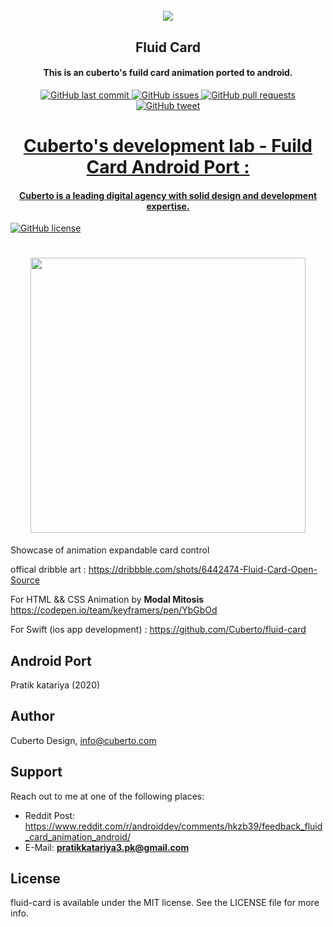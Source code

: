<h1 align="center">
  <br>
 <img src="https://github.com/pratikKataria/FluidCard/blob/master/screenshots/fluid_card.jpg"/>
</h1>

<h2 align="center"> Fluid Card</h2>
<h4 align="center">This is an cuberto's fuild card animation ported to android.</h4>
<p align="center">
    <a href="https://github.com/pratikKataria/FluidCard/commits?author=pratikKataria">
    <img src="https://img.shields.io/github/last-commit/ArmynC/ArminC-AutoExec.svg?style=flat-square&logo=github&logoColor=white"
         alt="GitHub last commit">
    <a href="https://github.com/pratikKataria/FluidCard/issues">
    <img src="https://img.shields.io/github/issues-raw/ArmynC/ArminC-AutoExec.svg?style=flat-square&logo=github&logoColor=white"
         alt="GitHub issues">
    <a href="https://github.com/pratikKataria/FluidCard/pulls">
    <img src="https://img.shields.io/github/issues-pr-raw/ArmynC/ArminC-AutoExec.svg?style=flat-square&logo=github&logoColor=white"
         alt="GitHub pull requests">
    <a href="https://twitter.com/intent/tweet?text=Try this CS:GO AutoExec:&url=https%3A%2F%2Fgithub.com%2FArmynC%2FArminC-AutoExec">
    <img src="https://img.shields.io/twitter/url/https/github.com/ArmynC/ArminC-AutoExec.svg?style=flat-square&logo=twitter"
         alt="GitHub tweet">
</p>

<h1 align="center"> Cuberto's development lab - Fuild Card Android Port : </h1>
<h4 align="center"> Cuberto is a leading digital agency with solid design and development expertise. </h4>

[![GitHub license](https://img.shields.io/badge/license-MIT-lightgrey.svg)](https://raw.githubusercontent.com/Cuberto/fluid-card/master/LICENSE)

<h1 align="center"> <img src="https://github.com/pratikKataria/FluidCard/blob/master/screenshots/app%20sample.gif.gif" width="440"> </h1>


Showcase of animation expandable card control

offical dribble art : https://dribbble.com/shots/6442474-Fluid-Card-Open-Source

For HTML && CSS Animation by **Modal Mitosis** https://codepen.io/team/keyframers/pen/YbGbOd

For Swift (ios app development) : https://github.com/Cuberto/fluid-card

## Android Port 
Pratik katariya (2020)

## Author

Cuberto Design, info@cuberto.com

## Support

Reach out to me at one of the following places:
- Reddit Post: https://www.reddit.com/r/androiddev/comments/hkzb39/feedback_fluid_card_animation_android/
- E-Mail: **pratikkatariya3.pk@gmail.com**



## License

fluid-card is available under the MIT license. See the LICENSE file for more info.
